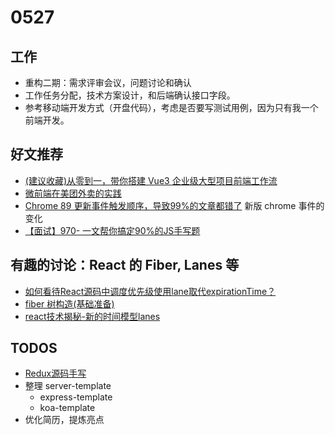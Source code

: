 # 0527


## 工作

- 重构二期：需求评审会议，问题讨论和确认
- 工作任务分配，技术方案设计，和后端确认接口字段。
- 参考移动端开发方式（开盘代码），考虑是否要写测试用例，因为只有我一个前端开发。

## 好文推荐

- [(建议收藏)从零到一，带你搭建 Vue3 企业级大型项目前端工作流](https://mp.weixin.qq.com/s/C6kOG8plElPsDSmErxRHkA)
- [微前端在美团外卖的实践](https://mp.weixin.qq.com/s/5X-IRvH60x8HjvTgEw7O5Q)
- [Chrome 89 更新事件触发顺序，导致99%的文章都错了](https://mp.weixin.qq.com/s/_lNtjQQWb16b7YM_N_29HA) 新版 chrome 事件的变化
- [【面试】970- 一文帮你搞定90%的JS手写题](https://mp.weixin.qq.com/s/oOmX4lcCy_vZfXx0KjLKOg)

## 有趣的讨论：React 的 Fiber, Lanes 等

- [如何看待React源码中调度优先级使用lane取代expirationTime？](https://www.zhihu.com/question/405268183/answer/1328519761) 
- [fiber 树构造(基础准备)](https://github.com/7kms/react-illustration-series/blob/master/docs/main/fibertree-prepare.md)
- [react技术揭秘-新的时间模型lanes](https://github.com/suoutsky/three-body-problem/issues/124)



## TODOS

- [Redux源码手写](https://www.bilibili.com/video/BV1254y1L7UP?from=search&seid=8130081220163802867)
- 整理 server-template
  - express-template
  - koa-template
- 优化简历，提炼亮点